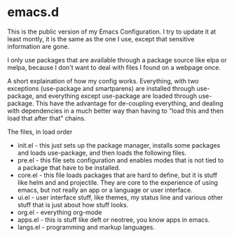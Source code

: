 # emacs.d

This is the public version of my Emacs Configuration. I try to update it at least montly, it is the same as the one I use, except that sensitive information are gone. 

I only use packages that are available through a package source like elpa or melpa, because I don't want to deal with files I found on a webpage once. 

A short explaination of how my config works. Everything, with two exceptions (use-package and smartparens) are installed through use-package, and everything except use-package are loaded through use-package. This have the advantage for de-coupling everything, and dealing with dependencies in a much better way than having to "load this and then load that after that" chains.

The files, in load order
- init.el - this just sets up the package manager, installs some packages and loads use-package, and then loads the following files. 
- pre.el - this file sets configuration and enables modes that is not tied to a package that have to be installed.
- core.el - this file loads packages that are hard to define, but it is stuff like helm and and projectile. They are core to the experience of using emacs, but not really an app or a language or user interface. 
- ui.el - user interface stuff, like themes, my status line and various other stuff that is just about how stuff looks. 
- org.el - everything org-mode
- apps.el - this is stuff like deft or neotree, you know apps in emacs. 
- langs.el - programming and markup languages. 
